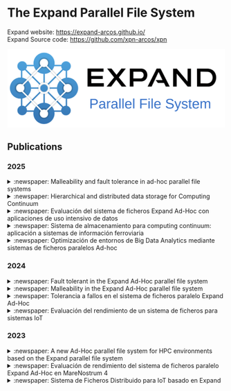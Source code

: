 # The Expand Parallel File System

Expand website: https://expand-arcos.github.io/ <br>
Expand Source code: https://github.com/xpn-arcos/xpn

![New logo for the Expand Parallel File System.](xpn-logo.svg)


## Publications

### 2025

<details>
<summary>:newspaper: Malleability and fault tolerance in ad-hoc parallel file systems</summary>
 
  * Authors: Dario Muñoz-Muñoz, Felix Garcia-Carballeira, Diego Camarmas-Alonso, Alejandro Calderon-Mateos, Jesus Carretero
  * Journal paper: Cluster Computing
  * [:link: Open publication](https://doi.org/10.1007/s10586-025-05575-8)
  ```bash
  ```
</details>

<details>
<summary>:newspaper: Hierarchical and distributed data storage for Computing Continuum</summary>
 
  * Authors: Elias Del-Pozo-Puñal, Felix Garcia-Carballeira, Diego Camarmas-Alonso, Alejandro Calderon-Mateos
  * Journal paper: Future Generation Computer Systems
  * [:link: Open publication](https://doi.org/10.1016/j.future.2025.107931)
  ```bash
  ```
</details>

<details>
<summary>:newspaper: Evaluación del sistema de ficheros Expand Ad-Hoc con aplicaciones de uso intensivo de datos</summary>
 
  * Authors: Diego Camarmas-Alonso, Felix Garcia-Carballeira, Alejandro Calderon-Mateos, Darío Muñoz-Muñoz, Jesus Carretero
  * Conference paper: XXXV Jornadas de Paralelismo (JP25)
  * [:link: Open publication](XXX)
  ```bash
  ```
</details>

<details>
<summary>:newspaper: Sistema de almacenamiento para computing continuum: aplicación a sistemas de información ferroviaria</summary>
 
  * Authors: Elías Del-Pozo-Puñal, Félix García-Carballeira, Diego Camarmas-Alonso, Alejandro Calderon-Mateos
  * Conference paper: XXXV Jornadas de Paralelismo (JP25)
  * [:link: Open publication](XXX)
  ```bash
  ```
</details>

<details>
<summary>:newspaper: Optimización de entornos de Big Data Analytics mediante sistemas de ficheros paralelos Ad-hoc</summary>
 
  * Authors: Gabriel Sotodosos-Morales, Félix García-Carballeira, Diego Camarmas-Alonso, Alejandro Calderón-Mateos, Darío Muñoz-Muñoz, Jesús Carretero
  * Conference paper: XXXV Jornadas de Paralelismo (JP25)
  * [:link: Open publication](XXX)
  ```bash
  ```
</details>


### 2024

<details>
<summary>:newspaper: Fault tolerant in the Expand Ad-Hoc parallel file system</summary>
 
  * Authors: Dario Muñoz-Muñoz, Felix Garcia-Carballeira, Diego Camarmas-Alonso, Alejandro Calderon-Mateos, Jesus Carretero
  * Conference paper: 30th International European Conference on Parallel and Distributed Computing (Euro-Par)
  * [:link: Open publication](https://doi.org/10.1007/978-3-031-69766-1_5)
  ```bash
  ```
</details>

<details>
<summary>:newspaper: Malleability in the Expand Ad-Hoc parallel file system</summary>
 
  * Authors: Dario Muñoz-Muñoz, Felix Garcia-Carballeira, Diego Camarmas-Alonso, Alejandro Calderon-Mateos, Jesus Carretero
  * Conference paper: 3rd EuroHPC Workshop on Dynamic Resources in HPC. Euro-Par 2024
  * [:link: Open publication](https://doi.org/10.1007/978-3-031-90200-0_26)
  ```bash
  ```
</details>

<details>
<summary>:newspaper: Tolerancia a fallos en el sistema de ficheros paralelo Expand Ad-Hoc</summary>
 
  * Authors: Dario Muñoz-Muñoz, Diego Camarmas-Alonso, Felix Garcia-Carballeira, Alejandro Calderon-Mateos, Jesus Carretero
  * Conference paper: XXXIV Jornadas de Paralelismo (JP24)
  * [:link: Open publication](http://dx.doi.org/10.5281/zenodo.12743582)
  ```bash
  ```
</details>

<details>
<summary>:newspaper: Evaluación del rendimiento de un sistema de ficheros para sistemas IoT</summary>
 
  * Authors: Elias Del-Pozo-Puñal, Felix Garcia-Carballeira, Diego Camarmas-Alonso, Alejandro Calderon-Mateos
  * Conference paper: XXXIV Jornadas de Paralelismo (JP24)
  * [:link: Open publication](http://dx.doi.org/10.5281/zenodo.12094741)
  ```bash
  ```
</details>


### 2023

<details>
<summary>:newspaper: A new Ad-Hoc parallel file system for HPC environments based on the Expand parallel file system</summary>
 
  * Authors: Felix Garcia-Carballeira, Diego Camarmas-Alonso, Alejandro Calderon-Mateos, Jesus Carretero
  * Conference paper: 22nd International Symposium on Parallel and Distributed Computing (ISPDC)
  * [:link: Open publication](http://dx.doi.org/10.1109/ISPDC59212.2023.00015)
  ```bash
  ```
</details>

<details>
<summary>:newspaper: Evaluación de rendimiento del sistema de ficheros paralelo Expand Ad-Hoc en MareNostrum 4</summary>
 
  * Authors: Diego Camarmas-Alonso, Felix Garcia-Carballeira, Alejandro Calderon-Mateos, Jesus Carretero
  * Conference paper: XXXIII Jornadas de Paralelismo (JP23)
  * [:link: Open publication](http://dx.doi.org/10.5281/zenodo.8378956)
  ```bash
  ```
</details>

<details>
<summary>:newspaper: Sistema de Ficheros Distribuido para IoT basado en Expand</summary>
 
  * Authors:  Elias Del-Pozo-Puñal, Felix Garcia-Carballeira, Diego Camarmas-Alonso, Alejandro Calderon-Mateos
  * Conference paper: XXXIII Jornadas de Paralelismo (JP23)
  * [:link: Open publication](http://dx.doi.org/10.5281/zenodo.10706248)
  ```bash
  ```
</details>
